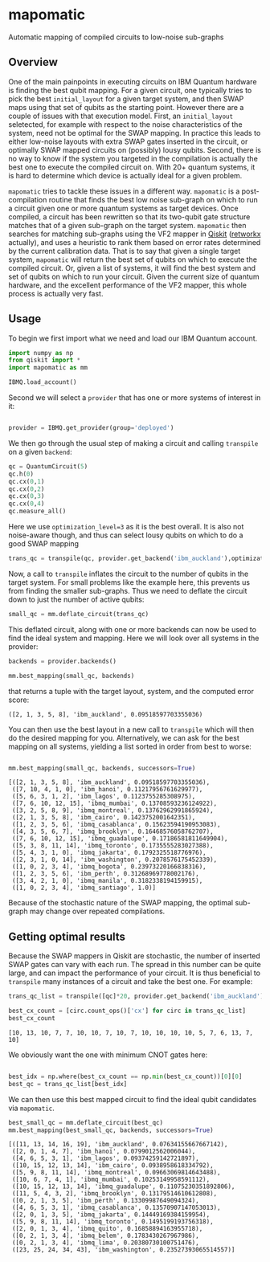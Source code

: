 # mapomatic

Automatic mapping of compiled circuits to low-noise sub-graphs

## Overview

One of the main painpoints in executing circuits on IBM Quantum hardware is finding the best qubit mapping.  For a given circuit, one typically tries to pick the best `initial_layout` for a given target system, and then SWAP maps using that set of qubits as the starting point.  However there are a couple of issues with that execution model.  First, an `initial_layout` seletected, for example with respect to the noise characteristics of the system, need not be optimal for the SWAP mapping.  In practice this leads to either low-noise layouts with extra SWAP gates inserted in the circuit, or optimally SWAP mapped circuits on (possibly) lousy qubits.  Second, there is no way to know if the system you targeted in the compilation is actually the best one to execute the compiled circuit on.  With 20+ quantum systems, it is hard to determine which device is actually ideal for a given problem.

`mapomatic` tries to tackle these issues in a different way. `mapomatic` is a post-compilation routine that finds the best low noise sub-graph on which to run a circuit given one or more quantum systems as target devices.  Once compiled, a circuit has been rewritten so that its two-qubit gate structure matches that of a given sub-graph on the target system.  `mapomatic` then searches for matching sub-graphs using the VF2 mapper in [Qiskit](https://github.com/Qiskit/qiskit-terra) ([retworkx](https://github.com/Qiskit/retworkx) actually), and uses a heuristic to rank them based on error rates determined by the current calibration data. That is to say that given a single target system, `mapomatic` will return the best set of qubits on which to execute the compiled circuit.  Or, given a list of systems, it will find the best system and set of qubits on which to run your circuit.  Given the current size of quantum hardware, and the excellent performance of the VF2 mapper, this whole process is actually very fast.


## Usage

To begin we first import what we need and load our IBM Quantum account.

```python
import numpy as np
from qiskit import *
import mapomatic as mm

IBMQ.load_account()
```

Second we will select a `provider` that has one or more systems of interest in it:

```python

provider = IBMQ.get_provider(group='deployed')
```

We then go through the usual step of making a circuit and calling `transpile` on a given `backend`:

```python
qc = QuantumCircuit(5)
qc.h(0)
qc.cx(0,1)
qc.cx(0,2)
qc.cx(0,3)
qc.cx(0,4)
qc.measure_all()
```

Here we use `optimization_level=3` as it is the best overall.  It is also not noise-aware though, and thus can select lousy qubits on which to do a good SWAP mapping

```python
trans_qc = transpile(qc, provider.get_backend('ibm_auckland'),optimization_level=3)
```

Now, a call to `transpile` inflates the circuit to the number of qubits in the target system.  For small problems like the example here, this prevents us from finding the smaller sub-graphs.  Thus we need to deflate the circuit down to just the number of active qubits:

```python
small_qc = mm.deflate_circuit(trans_qc)
```

This deflated circuit, along with one or more backends can now be used to find the ideal system and mapping.  Here we will look over all systems in the provider:

```python
backends = provider.backends()

mm.best_mapping(small_qc, backends)
```

that returns a tuple with the target layout, system, and the computed error score:

```
([2, 1, 3, 5, 8], 'ibm_auckland', 0.09518597703355036)
```

You can then use the best layout in a new call to `transpile` which will then do the desired mapping for you.  Alternatively, we can ask for the best mapping on all systems, yielding a list sorted in order from best to worse:

```python

mm.best_mapping(small_qc, backends, successors=True)
```

```
[([2, 1, 3, 5, 8], 'ibm_auckland', 0.09518597703355036),
 ([7, 10, 4, 1, 0], 'ibm_hanoi', 0.11217956761629977),
 ([5, 6, 3, 1, 2], 'ibm_lagos', 0.1123755285308975),
 ([7, 6, 10, 12, 15], 'ibmq_mumbai', 0.13708593236124922),
 ([3, 2, 5, 8, 9], 'ibmq_montreal', 0.13762962991865924),
 ([2, 1, 3, 5, 8], 'ibm_cairo', 0.1423752001642351),
 ([1, 2, 3, 5, 6], 'ibmq_casablanca', 0.15623594190953083),
 ([4, 3, 5, 6, 7], 'ibmq_brooklyn', 0.16468576058762707),
 ([7, 6, 10, 12, 15], 'ibmq_guadalupe', 0.17186581811649904),
 ([5, 3, 8, 11, 14], 'ibmq_toronto', 0.1735555283027388),
 ([5, 4, 3, 1, 0], 'ibmq_jakarta', 0.1792325518776976),
 ([2, 3, 1, 0, 14], 'ibm_washington', 0.2078576175452339),
 ([1, 0, 2, 3, 4], 'ibmq_bogota', 0.23973220166838316),
 ([1, 2, 3, 5, 6], 'ibm_perth', 0.31268969778002176),
 ([3, 4, 2, 1, 0], 'ibmq_manila', 0.3182338194159915),
 ([1, 0, 2, 3, 4], 'ibmq_santiago', 1.0)]
```

Because of the stochastic nature of the SWAP mapping, the optimal sub-graph may change over repeated compilations.

## Getting optimal results

Because the SWAP mappers in Qiskit are stochastic, the number of inserted SWAP gates can vary with each run.  The spread in this number can be quite large, and can impact the performance of your circuit.  It is thus beneficial to `transpile` many instances of a circuit and take the best one.  For example:

```python
trans_qc_list = transpile([qc]*20, provider.get_backend('ibm_auckland'), optimization_level=3)

best_cx_count = [circ.count_ops()['cx'] for circ in trans_qc_list]
best_cx_count
```

```
[10, 13, 10, 7, 7, 10, 10, 7, 10, 7, 10, 10, 10, 10, 5, 7, 6, 13, 7, 10]
```

We obviously want the one with minimum CNOT gates here:

```python

best_idx = np.where(best_cx_count == np.min(best_cx_count))[0][0]
best_qc = trans_qc_list[best_idx] 
```

We can then use this best mapped circuit to find the ideal qubit candidates via `mapomatic`.

```python
best_small_qc = mm.deflate_circuit(best_qc)
mm.best_mapping(best_small_qc, backends, successors=True)
```

```
[([11, 13, 14, 16, 19], 'ibm_auckland', 0.07634155667667142),
 ([2, 0, 1, 4, 7], 'ibm_hanoi', 0.0799012562006044),
 ([4, 6, 5, 3, 1], 'ibm_lagos', 0.09374259142721897),
 ([10, 15, 12, 13, 14], 'ibm_cairo', 0.0938958618334792),
 ([5, 9, 8, 11, 14], 'ibmq_montreal', 0.09663069814643488),
 ([10, 6, 7, 4, 1], 'ibmq_mumbai', 0.10253149958591112),
 ([10, 15, 12, 13, 14], 'ibmq_guadalupe', 0.11075230351892806),
 ([11, 5, 4, 3, 2], 'ibmq_brooklyn', 0.13179514610612808),
 ([0, 2, 1, 3, 5], 'ibm_perth', 0.13309987649094324),
 ([4, 6, 5, 3, 1], 'ibmq_casablanca', 0.13570907147053013),
 ([2, 0, 1, 3, 5], 'ibmq_jakarta', 0.14449169384159954),
 ([5, 9, 8, 11, 14], 'ibmq_toronto', 0.1495199193756318),
 ([2, 0, 1, 3, 4], 'ibmq_quito', 0.16858894163955718),
 ([0, 2, 1, 3, 4], 'ibmq_belem', 0.1783430267967986),
 ([0, 2, 1, 3, 4], 'ibmq_lima', 0.20380730100751476),
 ([23, 25, 24, 34, 43], 'ibm_washington', 0.23527393065514557)]
```
